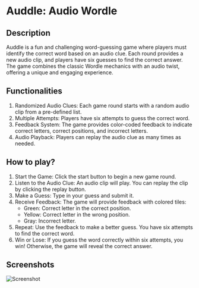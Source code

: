 # Auddle: Audio Wordle

## Description

Auddle is a fun and challenging word-guessing game where players must identify the correct word based on an audio clue. Each round provides a new audio clip, and players have six guesses to find the correct answer. The game combines the classic Wordle mechanics with an audio twist, offering a unique and engaging experience.

## Functionalities
1. Randomized Audio Clues: Each game round starts with a random audio clip from a pre-defined list.
2. Multiple Attempts: Players have six attempts to guess the correct word.
3. Feedback System: The game provides color-coded feedback to indicate correct letters, correct positions, and incorrect letters.
4. Audio Playback: Players can replay the audio clue as many times as needed.

## How to play?
1. Start the Game: Click the start button to begin a new game round.
2. Listen to the Audio Clue: An audio clip will play. You can replay the clip by clicking the replay button.
3. Make a Guess: Type in your guess and submit it.
4. Receive Feedback: The game will provide feedback with colored tiles:
    - Green: Correct letter in the correct position.
    - Yellow: Correct letter in the wrong position.
    - Gray: Incorrect letter.
5. Repeat: Use the feedback to make a better guess. You have six attempts to find the correct word.
6. Win or Lose: If you guess the word correctly within six attempts, you win! Otherwise, the game will reveal the correct answer.

## Screenshots

![Screenshot](image.png)

